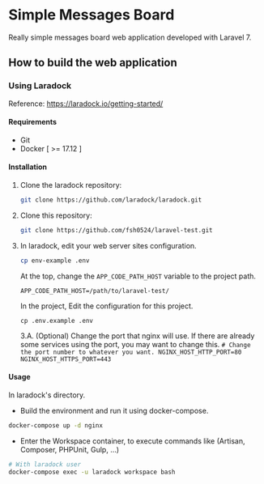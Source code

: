 # Simple Messages Board
Really simple messages board web application developed with Laravel 7.

## How to build the web application

### Using Laradock

Reference: https://laradock.io/getting-started/

#### Requirements
- Git
- Docker [ >= 17.12 ]

#### Installation

1. Clone the laradock repository:
	```bash
	git clone https://github.com/laradock/laradock.git
	```
2. Clone this repository:
	```bash
	git clone https://github.com/fsh0524/laravel-test.git
	```
3. In laradock, edit your web server sites configuration.
	```bash
	cp env-example .env
	```
	At the top, change the `APP_CODE_PATH_HOST` variable to the project path.
	```
	APP_CODE_PATH_HOST=/path/to/laravel-test/
	```
	In the project, Edit the configuration for this project.
	```
	cp .env.example .env
	```
	3.A. (Optional) Change the port that nginx will use.
		If there are already some services using the port, you may want to change this.
		```
		# Change the port number to whatever you want.
		NGINX_HOST_HTTP_PORT=80
		NGINX_HOST_HTTPS_PORT=443
		```

#### Usage

In laradock's directory.

- Build the environment and run it using docker-compose.
```bash
docker-compose up -d nginx
```

- Enter the Workspace container, to execute commands like (Artisan, Composer, PHPUnit, Gulp, …)
```bash
# With laradock user
docker-compose exec -u laradock workspace bash
```